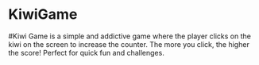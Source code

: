 # KiwiGame
#Kiwi Game is a simple and addictive game where the player clicks on the kiwi on the screen to increase the counter. The more you click, the higher the score! Perfect for quick fun and challenges.
